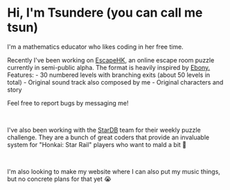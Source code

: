 # Hi, I'm Tsundere (you can call me tsun)

I'm a mathematics educator who likes coding in her free time.

<p>
  Recently I've been working on <a href="https://escapehkbeta.surge.sh/arianna/welcome.html">EscapeHK</a>, an online escape room puzzle currently in semi-public alpha. The format is heavily inspired by <a href="https://ebonyriddle.com/">Ebony.</a>
  Features:
  - 30 numbered levels with branching exits (about 50 levels in total)
  - Original sound track also composed by me
  - Original characters and story
  
  Feel free to report bugs by messaging me!
</p>
<br>
<p>
  I've also been working with the <a href="https://stardb.gg/">StarDB</a> team for their weekly puzzle challenge.
  They are a bunch of great coders that provide an invaluable system for "Honkai: Star Rail" players who want to mald a bit 🫣
</p>
<br>
<p>
  I'm also looking to make my website where I can also put my music things, but no concrete plans for that yet 😭
</p>

